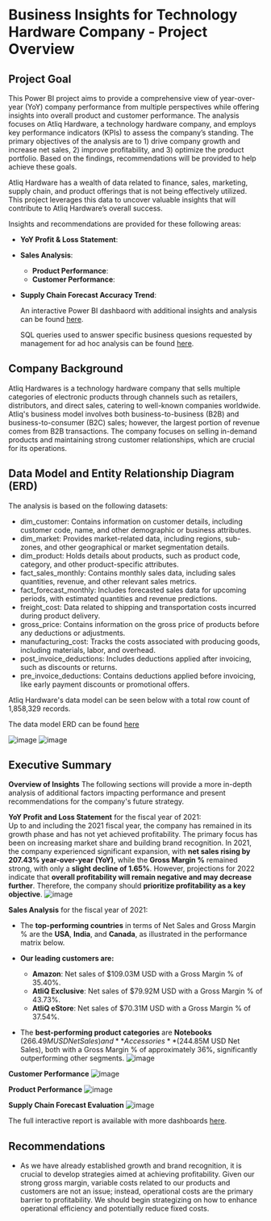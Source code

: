 # Business Insights for Technology Hardware Company - Project Overview

## Project Goal
This Power BI project aims to provide a comprehensive view of year-over-year (YoY) company performance from multiple perspectives while offering insights into overall product and customer performance. The analysis focuses on Atliq Hardware, a technology hardware company, and employs key performance indicators (KPIs) to assess the company’s standing. The primary objectives of the analysis are to 1) drive company growth and increase net sales, 2) improve profitability, and 3) optimize the product portfolio. Based on the findings, recommendations will be provided to help achieve these goals.

Atliq Hardware has a wealth of data related to finance, sales, marketing, supply chain, and product offerings that is not being effectively utilized. This project leverages this data to uncover valuable insights that will contribute to Atliq Hardware’s overall success.

Insights and recommendations are provided for these following areas:
- **YoY Profit & Loss Statement**:
- **Sales Analysis**:
  - **Product Performance**:
  - **Customer Performance**:
- **Supply Chain Forecast Accuracy Trend**:

  An interactive Power BI dashbaord with additional insights and analysis can be found [here](https://app.powerbi.com/view?r=eyJrIjoiZTUyYWY3MjUtNzI5Ny00MmY0LThlN2YtNDgxYTljOWIwZDg4IiwidCI6ImM2ZTU0OWIzLTVmNDUtNDAzMi1hYWU5LWQ0MjQ0ZGM1YjJjNCJ9).
  
  SQL queries used to answer specific business quesions requested by management for ad hoc analysis can be found [here](https://github.com/student320/Business_Insights/blob/main/Business_Insights.sql).



## Company Background
Atliq Hardwares is a technology hardware company that sells multiple categories of electronic products through channels such as retailers, distributors, and direct sales, catering to well-known companies worldwide. Atliq's business model involves both business-to-business (B2B) and business-to-consumer (B2C) sales; however, the largest portion of revenue comes from B2B transactions. The company focuses on selling in-demand products and maintaining strong customer relationships, which are crucial for its operations.

## Data Model and Entity Relationship Diagram (ERD)
The analysis is based on the following datasets:

- dim_customer: Contains information on customer details, including customer code, name, and other demographic or business attributes.
- dim_market: Provides market-related data, including regions, sub-zones, and other geographical or market segmentation details.
- dim_product: Holds details about products, such as product code, category, and other product-specific attributes.
- fact_sales_monthly: Contains monthly sales data, including sales quantities, revenue, and other relevant sales metrics.
- fact_forecast_monthly: Includes forecasted sales data for upcoming periods, with estimated quantities and revenue predictions.
- freight_cost: Data related to shipping and transportation costs incurred during product delivery.
- gross_price: Contains information on the gross price of products before any deductions or adjustments.
- manufacturing_cost: Tracks the costs associated with producing goods, including materials, labor, and overhead.
- post_invoice_deductions: Includes deductions applied after invoicing, such as discounts or returns.
- pre_invoice_deductions: Contains deductions applied before invoicing, like early payment discounts or promotional offers.

Atliq Hardware's data model can be seen below with a total row count of 1,858,329 records.  

The data model ERD can be found [here](https://lucid.app/lucidchart/5b5eb739-3350-4fd0-a3fe-c15e840668a5/view)


![image](https://github.com/user-attachments/assets/101500fb-b627-45b7-9a58-24bab7d953b7)
![image](https://github.com/user-attachments/assets/29f7704c-28eb-4ea5-aedf-df519e6a38e9)


## Executive Summary

**Overview of Insights**
The following sections will provide a more in-depth analysis of additional factors impacting performance and present recommendations for the company's future strategy.  

**YoY Profit and Loss Statement** for the fiscal year of 2021:  
Up to and including the 2021 fiscal year, the company has remained in its growth phase and has not yet achieved profitability. The primary focus has been on increasing market share and building brand recognition. In 2021, the company experienced significant expansion, with **net sales rising by 207.43% year-over-year (YoY)**, while the **Gross Margin %** remained strong, with only a **slight decline of 1.65%**. However, projections for 2022 indicate that **overall profitability will remain negative and may decrease further**. Therefore, the company should **prioritize profitability as a key objective**.
![image](https://github.com/user-attachments/assets/b01e9230-6eb1-480f-9dda-cc6dcc5a15cf)  

**Sales Analysis** for the fiscal year of 2021:
- The **top-performing countries** in terms of Net Sales and Gross Margin % are the **USA**, **India**, and **Canada**, as illustrated in the performance matrix below.  

- **Our leading customers are:**
  - **Amazon**: Net sales of $109.03M USD with a Gross Margin % of 35.40%.
  - **AtliQ Exclusive**: Net sales of $79.92M USD with a Gross Margin % of 43.73%.
  - **AtliQ eStore**: Net sales of $70.31M USD with a Gross Margin % of 37.54%.  
 
- The **best-performing product categories** are **Notebooks** ($266.49M USD Net Sales) and **Accessories** ($244.85M USD Net Sales), both with a Gross Margin % of approximately 36%, significantly outperforming other segments.
![image](https://github.com/user-attachments/assets/ea569cba-bf2f-4324-9565-f4c30ff4ff14)

**Customer Performance**
![image](https://github.com/user-attachments/assets/d3637dc7-a7f7-41d0-b213-b1978c7785b0)

**Product Performance**
![image](https://github.com/user-attachments/assets/ae174505-8f60-4fdd-88a3-fd5f04e834e1)

**Supply Chain Forecast Evaluation**
![image](https://github.com/user-attachments/assets/80cac246-5a75-4884-b376-9e5ea492592d)


The full interactive report is available with more dashboards [here](https://app.powerbi.com/view?r=eyJrIjoiZTUyYWY3MjUtNzI5Ny00MmY0LThlN2YtNDgxYTljOWIwZDg4IiwidCI6ImM2ZTU0OWIzLTVmNDUtNDAzMi1hYWU5LWQ0MjQ0ZGM1YjJjNCJ9).

## Recommendations
- As we have already established growth and brand recognition, it is crucial to develop strategies aimed at achieving profitability. Given our strong gross margin, variable costs related to our products and customers are not an issue; instead, operational costs are the primary barrier to profitability. We should begin strategizing on how to enhance operational efficiency and potentially reduce fixed costs.




